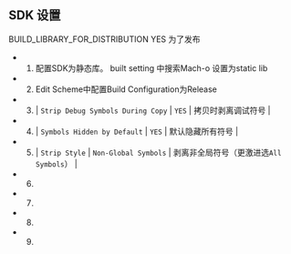 ## SDK 设置

BUILD_LIBRARY_FOR_DISTRIBUTION YES 为了发布
- 1. 配置SDK为静态库。 built setting 中搜索Mach-o 设置为static lib
- 2. Edit Scheme中配置Build Configuration为Release
- 3. | `Strip Debug Symbols During Copy` | `YES` | 拷贝时剥离调试符号 |
- 4. | `Symbols Hidden by Default` | `YES` | 默认隐藏所有符号 |
- 5. | `Strip Style` | `Non-Global Symbols` | 剥离非全局符号（更激进选`All Symbols`） |
- 6.
- 7.
- 8.
- 9.


